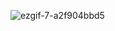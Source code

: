 
![ezgif-7-a2f904bbd5](https://github.com/user-attachments/assets/3662995e-db78-4117-92b2-911728fa2d5b)
